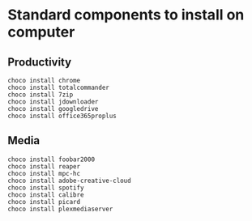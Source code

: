 # Standard components to install on computer

## Productivity
    choco install chrome
    choco install totalcommander
    choco install 7zip
    choco install jdownloader
    choco install googledrive
    choco install office365proplus

## Media
    choco install foobar2000
    choco install reaper
    choco install mpc-hc
    choco install adobe-creative-cloud              
    choco install spotify
    choco install calibre
    choco install picard
    choco install plexmediaserver
